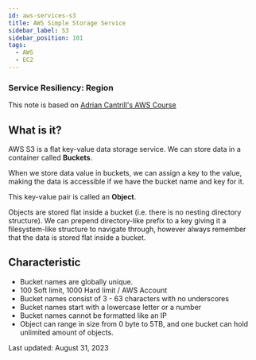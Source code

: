 ```yaml
---
id: aws-services-s3
title: AWS Simple Storage Service
sidebar_label: S3
sidebar_position: 101
tags:
  - AWS
  - EC2
---
```


### Service Resiliency: **Region**

This note is based on [Adrian Cantrill's AWS Course](https://learn.cantrill.io/)

## What is it?

AWS S3 is a flat key-value data storage service.
We can store data in a container called **Buckets**.

When we store data value in buckets, we can assign a key to the value, making the data is accessible if we have the bucket name and key for it.

This key-value pair is called an **Object**.

Objects are stored flat inside a bucket (i.e. there is no nesting directory structure).
We can prepend directory-like prefix to a key giving it a filesystem-like structure to navigate through, however always remember that the data is stored flat inside a bucket.

## Characteristic

- Bucket names are globally unique.
- 100 Soft limit, 1000 Hard limit / AWS Account
- Bucket names consist of 3 - 63 characters with no underscores
- Bucket names start with a lowercase letter or a number
- Bucket names cannot be formatted like an IP
- Object can range in size from 0 byte to 5TB, and one bucket can hold unlimited amount of objects.

Last updated: August 31, 2023
